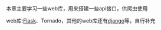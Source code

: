 本章主要学习一些web库，用来搭建一些api接口，供爬虫使用

web库:[Flask](https://xintiaohuiyi.gitbook.io/flask-note/)、Tornado，其他的web库还有[django](https://xintiaohuiyi.gitbook.io/django-note/)等，自行补充

